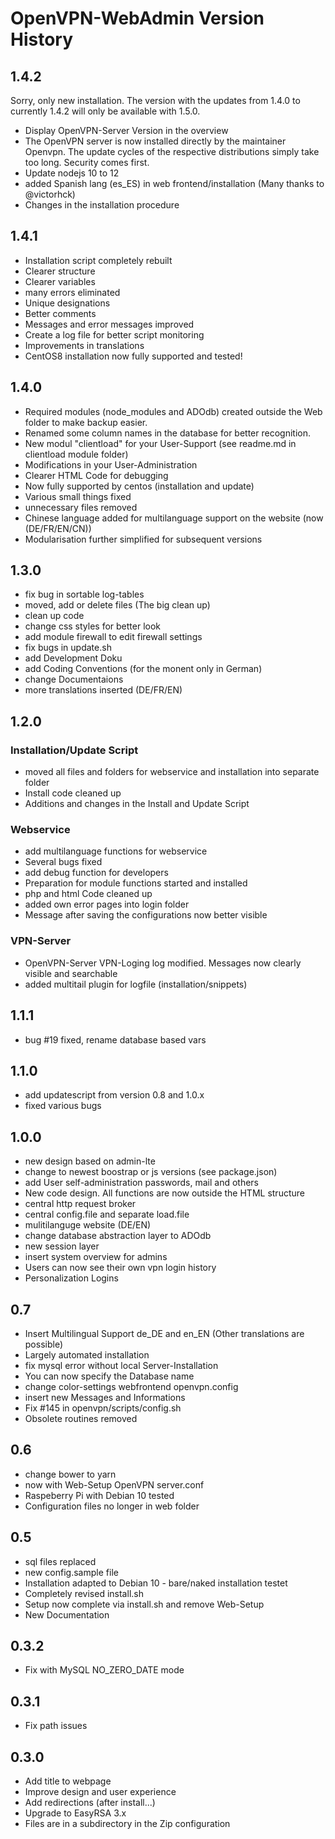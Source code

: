 # OpenVPN-WebAdmin Version History

## 1.4.2

Sorry, only new installation. The version with the updates from 1.4.0 to currently 1.4.2 will only be available with 1.5.0.

- Display OpenVPN-Server Version in the overview
- The OpenVPN server is now installed directly by the maintainer Openvpn. The update cycles of the respective distributions simply take too long. Security comes first.
- Update nodejs 10 to 12
- added Spanish lang (es_ES) in web frontend/installation (Many thanks to @victorhck)
- Changes in the installation procedure

## 1.4.1

- Installation script completely rebuilt
- Clearer structure
- Clearer variables
- many errors eliminated
- Unique designations
- Better comments
- Messages and error messages improved
- Create a log file for better script monitoring
- Improvements in translations
- CentOS8 installation now fully supported and tested!

## 1.4.0

- Required modules (node_modules and ADOdb) created outside the Web folder to make backup easier.
- Renamed some column names in the database for better recognition.
- New modul "clientload" for your User-Support (see readme.md in clientload module folder)
- Modifications in your User-Administration
- Clearer HTML Code for debugging
- Now fully supported by centos (installation and update)
- Various small things fixed
- unnecessary files removed
- Chinese language added for multilanguage support on the website (now (DE/FR/EN/CN))
- Modularisation further simplified for subsequent versions

## 1.3.0

- fix bug in sortable log-tables
- moved, add or delete files (The big clean up)
- clean up code
- change css styles for better look
- add module firewall to edit firewall settings
- fix bugs in update.sh
- add Development Doku
- add Coding Conventions (for the monent only in German)
- change Documentaions
- more translations inserted (DE/FR/EN)

## 1.2.0

### Installation/Update Script

- moved all files and folders for webservice and installation into separate folder
- Install code cleaned up
- Additions and changes in the Install and Update Script

### Webservice

- add multilanguage functions for webservice
- Several bugs fixed
- add debug function for developers
- Preparation for module functions started and installed
- php and html Code cleaned up
- added own error pages into login folder
- Message after saving the configurations now better visible

### VPN-Server

- OpenVPN-Server VPN-Loging log modified. Messages now clearly visible and searchable
- added multitail plugin for logfile (installation/snippets)

## 1.1.1

- bug #19 fixed, rename database based vars

## 1.1.0

- add updatescript from version 0.8 and 1.0.x
- fixed various bugs

## 1.0.0

- new design based on admin-lte
- change to newest boostrap or js versions (see package.json)
- add User self-administration passwords, mail and others
- New code design. All functions are now outside the HTML structure
- central http request broker
- central config.file and separate load.file
- mulitilanguge website (DE/EN)
- change database abstraction layer to ADOdb
- new session layer
- insert system overview for admins
- Users can now see their own vpn login history
- Personalization Logins

## 0.7

- Insert Multilingual Support de_DE and en_EN (Other translations are possible)
- Largely automated installation
- fix mysql error without local Server-Installation
- You can now specify the Database name
- change color-settings webfrontend openvpn.config
- insert new Messages and Informations
- Fix #145 in openvpn/scripts/config.sh
- Obsolete routines removed

## 0.6

- change bower to yarn
- now with Web-Setup OpenVPN server.conf
- Raspeberry Pi with Debian 10 tested
- Configuration files no longer in web folder

## 0.5

- sql files replaced
- new config.sample file
- Installation adapted to Debian 10 - bare/naked installation testet
- Completely revised install.sh
- Setup now complete via install.sh and remove Web-Setup
- New Documentation

## 0.3.2

- Fix with MySQL NO_ZERO_DATE mode

## 0.3.1

- Fix path issues

## 0.3.0

- Add title to webpage
- Improve design and user experience
- Add redirections (after install...)
- Upgrade to EasyRSA 3.x
- Files are in a subdirectory in the Zip configuration
